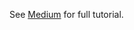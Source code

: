 See [Medium](https://medium.com/@peter.carter.mail/create-a-websocket-client-server-setup-with-angular-socketio-and-ionic-pt1-node-js-9f9c8e82b379) for full tutorial.
